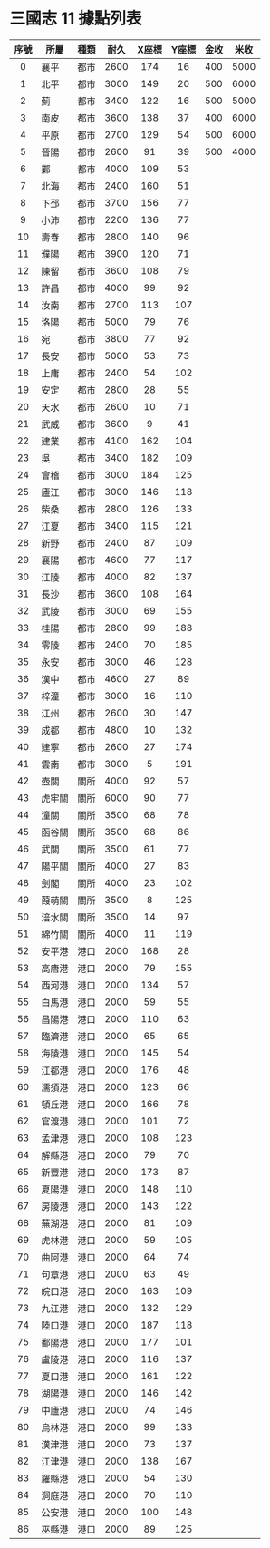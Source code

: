 # 三國志 11 據點列表

|序號|所屬|種類|耐久|X座標|Y座標|金收|米收|
|:-:|-|-|-|:-:|:-:|-|-|
| 0|襄平|都市|2600|174|16|400|5000|
| 1|北平|都市|3000|149|20|500|6000|
| 2|薊|都市|3400|122|16|500|5000|
| 3|南皮|都市|3600|138|37|400|6000|
| 4|平原|都市|2700|129|54|500|6000|
| 5|晉陽|都市|2600|91|39|500|4000|
| 6|鄴|都市|4000|109|53|
| 7|北海|都市|2400|160|51|
| 8|下邳|都市|3700|156|77|
| 9|小沛|都市|2200|136|77|
|10|壽春|都市|2800|140|96|
|11|濮陽|都市|3900|120|71|
|12|陳留|都市|3600|108|79|
|13|許昌|都市|4000|99|92|
|14|汝南|都市|2700|113|107|
|15|洛陽|都市|5000|79|76|
|16|宛|都市|3800|77|92|
|17|長安|都市|5000|53|73|
|18|上庸|都市|2400|54|102|
|19|安定|都市|2800|28|55|
|20|天水|都市|2600|10|71|
|21|武威|都市|3600|9|41|
|22|建業|都市|4100|162|104|
|23|吳|都市|3400|182|109|
|24|會稽|都市|3000|184|125|
|25|廬江|都市|3000|146|118|
|26|柴桑|都市|2800|126|133|
|27|江夏|都市|3400|115|121|
|28|新野|都市|2400|87|109|
|29|襄陽|都市|4600|77|117|
|30|江陵|都市|4000|82|137|
|31|長沙|都市|3600|108|164|
|32|武陵|都市|3000|69|155|
|33|桂陽|都市|2800|99|188|
|34|零陵|都市|2400|70|185|
|35|永安|都市|3000|46|128|
|36|漢中|都市|4600|27|89|
|37|梓潼|都市|3000|16|110|
|38|江州|都市|2600|30|147|
|39|成都|都市|4800|10|132|
|40|建寧|都市|2600|27|174|
|41|雲南|都市|3000|5|191|
|42|壺關|關所|4000|92|57|
|43|虎牢關|關所|6000|90|77|
|44|潼關|關所|3500|68|78|
|45|函谷關|關所|3500|68|86|
|46|武關|關所|3500|61|77|
|47|陽平關|關所|4000|27|83|
|48|劍閣|關所|4000|23|102|
|49|葭萌關|關所|3500|8|125|
|50|涪水關|關所|3500|14|97|
|51|綿竹關|關所|4000|11|119|
|52|安平港|港口|2000|168|28|
|53|高唐港|港口|2000|79|155|
|54|西河港|港口|2000|134|57|
|55|白馬港|港口|2000|59|55|
|56|昌陽港|港口|2000|110|63|
|57|臨濟港|港口|2000|65|65|
|58|海陵港|港口|2000|145|54|
|59|江都港|港口|2000|176|48|
|60|濡須港|港口|2000|123|66|
|61|頓丘港|港口|2000|166|78|
|62|官渡港|港口|2000|101|72|
|63|孟津港|港口|2000|108|123|
|64|解縣港|港口|2000|79|70|
|65|新豐港|港口|2000|173|87|
|66|夏陽港|港口|2000|148|110|
|67|房陵港|港口|2000|143|122|
|68|蕪湖港|港口|2000|81|109|
|69|虎林港|港口|2000|59|105|
|70|曲阿港|港口|2000|64|74|
|71|句章港|港口|2000|63|49|
|72|皖口港|港口|2000|163|109|
|73|九江港|港口|2000|132|129|
|74|陸口港|港口|2000|187|118|
|75|鄱陽港|港口|2000|177|101|
|76|盧陵港|港口|2000|116|137|
|77|夏口港|港口|2000|161|122|
|78|湖陽港|港口|2000|146|142|
|79|中廬港|港口|2000|74|146|
|80|烏林港|港口|2000|99|133|
|81|漢津港|港口|2000|73|137|
|82|江津港|港口|2000|138|167|
|83|羅縣港|港口|2000|54|130|
|84|洞庭港|港口|2000|70|110|
|85|公安港|港口|2000|100|148|
|86|巫縣港|港口|2000|89|125|
